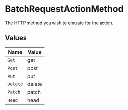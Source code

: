 # BatchRequestActionMethod

The HTTP method you wish to emulate for the action.


## Values

| Name     | Value    |
| -------- | -------- |
| `Get`    | get      |
| `Post`   | post     |
| `Put`    | put      |
| `Delete` | delete   |
| `Patch`  | patch    |
| `Head`   | head     |